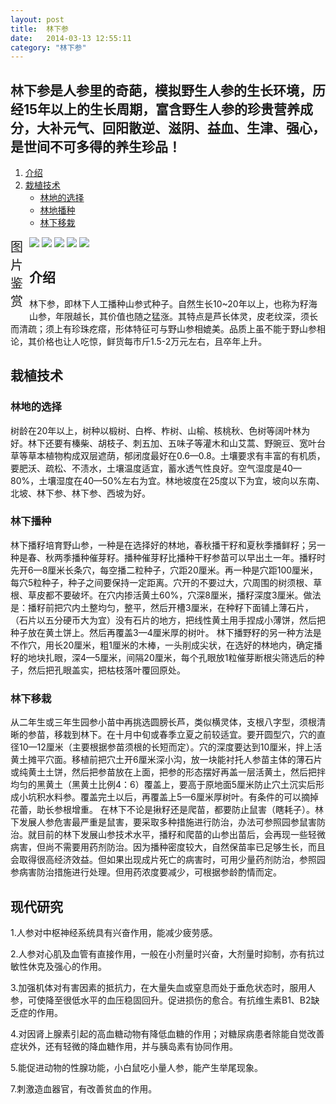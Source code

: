 ```yaml
---
layout: post
title:  林下参
date:   2014-03-13 12:55:11
category: "林下参"
---
```


<h2 id="tagline">林下参是人参里的奇葩，模拟野生人参的生长环境，历经15年以上的生长周期，富含野生人参的珍贵营养成分，大补元气、回阳散逆、滋阴、益血、生津、强心，是世间不可多得的养生珍品！</h2>

<ol id="table">
    <li><a href="#section1">介绍</a></li>
    <li><a href="#section2">栽植技术</a>
        <ul>
            <li><a href="#section2-1">林地的选择</a></li>
            <li><a href="#section2-2">林地播种</a></li>
			<li><a href="#section2-3">林下移栽</a></li>
        </ul>
    </li>
</ol>
<div class="xmtk">
    <span style="width:30px; font-size:20px; float:left;">图片鉴赏</span>
    <div id="gt">
    <div id="guntu">
    <div id="guntu1">
    <a href=""><img src="http://ginsengplanting.github.io/ginseng/lin-xia-1.jpg" border="0"/></a>
    <a href=""><img src="http://ginsengplanting.github.io/ginseng/lin-xia-2.jpg" border="0"/></a>
    <a href=""><img src="http://ginsengplanting.github.io/ginseng/lin-xia-3.jpg" border="0"/></a> 
    <a href=""><img src="http://ginsengplanting.github.io/ginseng/lin-xia-4.jpg" border="0"/></a>
     <a href=""><img src="http://ginsengplanting.github.io/ginseng/lin-xia-5.jpg" border="0"/></a>
    </div>
    <div id="guntu2"></div>
    </div>
    </div>
    <script type="text/javascript" src="http://ginsengplanting.github.com/picmove.js"></script>
</div>

<h2 id="section1">介绍</h2>
<p>林下参，即林下人工播种山参式种子。自然生长10~20年以上，也称为籽海山参，年限越长，其价值也随之猛涨。其特点是芦长体灵，皮老纹深，须长而清疏；须上有珍珠疙瘩，形体特征可与野山参相媲美。品质上虽不能于野山参相论，其价格也让人吃惊，鲜货每市斤1.5-2万元左右，且卒年上升。</p>
<h2 id="section2">栽植技术</h2>
<h3 id="section2-1">林地的选择</h3>
<p>树龄在20年以上，树种以椴树、白桦、柞树、山榆、核桃秋、色树等阔叶林为好。林下还要有榛柴、胡枝子、刺五加、五味子等灌木和山艾蒿、野豌豆、宽叶台草等草本植物构成双层遮荫，郁闭度最好在0.6—0.8。土壤要求有丰富的有机质，要肥沃、疏松、不渍水，土壤温度适宜，蓄水透气性良好。空气湿度是40—80%，土壤湿度在40—50%左右为宜。林地坡度在25度以下为宜，坡向以东南、北坡、林下参、林下参、西坡为好。</p>
<h3 id="section2-2">林下播种</h3>
<p>林下播籽培育野山参，一种是在选择好的林地，春秋播干籽和夏秋季播鲜籽；另一种是春、秋两季播种催芽籽。播种催芽籽比播种干籽参苗可以早出土一年。播籽时先开6—8厘米长条穴，每空播二粒种子，穴距20厘米。再一种是穴距100厘米，每穴5粒种子，种子之间要保持一定距离。穴开的不要过大，穴周围的树须根、草根、草皮都不要破坏。在穴内掺活黄土60%，穴深8厘米，播籽深度3厘米。做法是：播籽前把穴内土整均匀，整平，然后开槽3厘米，在种籽下面铺上薄石片，（石片以五分硬币大为宜）没有石片的地方，把线性黄土用手捏成小薄饼，然后把种子放在黄土饼上。然后再覆盖3—4厘米厚的树叶。 林下播野籽的另一种方法是不作穴，用长20厘米，粗1厘米的木棒，一头削成尖状，在选好的林地内，确定播籽的地块扎眼，深4—5厘米，间隔20厘米，每个孔眼放1粒催芽断根尖筛选后的种子，然后把孔眼盖实，把枯枝落叶覆回原处。</p>
<h3 id="section2-3">林下移栽</h3>
<p>从二年生或三年生园参小苗中再挑选圆膀长芦，类似横灵体，支根八字型，须根清晰的参苗，移栽到林下。在十月中旬或春季立夏之前较适宜。要开圆型穴，穴的直径10—12厘米（主要根据参苗须根的长短而定）。穴的深度要达到10厘米，拌上活黄土摊平穴面。移植前把穴土开6厘米深小沟，放一块能衬托人参苗主体的薄石片或纯黄土土饼，然后把参苗放在上面，把参的形态摆好再盖一层活黄土，然后把拌均匀的黑黄土（黑黄土比例4：6）覆盖上，要高于原地面5厘米防止穴土沉实后形成小坑积水料参。覆盖完土以后，再覆盖上5—6厘米厚树叶。有条件的可以摘掉花蕾，助长参根增重。 在林下不论是揪籽还是爬苗，都要防止鼠害（瞎耗子）。林下发展人参危害最严重是鼠害，要采取多种措施进行防治，办法可参照园参鼠害防治。就目前的林下发展山参技术水平，播籽和爬苗的山参出苗后，会再现一些轻微病害，但尚不需要用药剂防治。因为播种密度较大，自然保苗率已足够生长，而且会取得很高经济效益。但如果出现成片死亡的病害时，可用少量药剂防治，参照园参病害防治措施进行处理。但用药浓度要减少，可根据参龄酌情而定。</p>
<h2 id="section3">现代研究</h2>
<p>1.人参对中枢神经系统具有兴奋作用，能减少疲劳感。</p>
<p>2.人参对心肌及血管有直接作用，一般在小剂量时兴奋，大剂量时抑制，亦有抗过敏性休克及强心的作用。</p>
<p>3.加强机体对有害因素的抵抗力，在大量失血或窒息而处于垂危状态时，服用人参，可使降至很低水平的血压稳固回升。促进损伤的愈合。有抗维生素B1、B2缺乏症的作用。</p>
<p>4.对因肾上腺素引起的高血糖动物有降低血糖的作用；对糖尿病患者除能自觉改善症状外，还有轻微的降血糖作用，并与胰岛素有协同作用。</p>
<p>5.能促进动物的性腺功能，小白鼠吃小量人参，能产生举尾现象。</p>
<p>7.刺激造血器官，有改善贫血的作用。</p>
